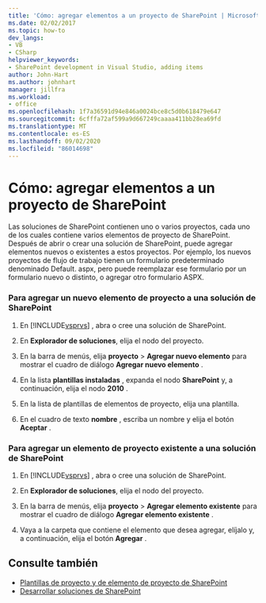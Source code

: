 ```yaml
---
title: 'Cómo: agregar elementos a un proyecto de SharePoint | Microsoft Docs'
ms.date: 02/02/2017
ms.topic: how-to
dev_langs:
- VB
- CSharp
helpviewer_keywords:
- SharePoint development in Visual Studio, adding items
author: John-Hart
ms.author: johnhart
manager: jillfra
ms.workload:
- office
ms.openlocfilehash: 1f7a36591d94e846a0024bce8c5d0b618479e647
ms.sourcegitcommit: 6cfffa72af599a9d667249caaaa411bb28ea69fd
ms.translationtype: MT
ms.contentlocale: es-ES
ms.lasthandoff: 09/02/2020
ms.locfileid: "86014698"
---
```

# <a name="how-to-add-items-to-a-sharepoint-project"></a>Cómo: agregar elementos a un proyecto de SharePoint
  Las soluciones de SharePoint contienen uno o varios proyectos, cada uno de los cuales contiene varios elementos de proyecto de SharePoint. Después de abrir o crear una solución de SharePoint, puede agregar elementos nuevos o existentes a estos proyectos. Por ejemplo, los nuevos proyectos de flujo de trabajo tienen un formulario predeterminado denominado Default. aspx, pero puede reemplazar ese formulario por un formulario nuevo o distinto, o agregar otro formulario ASPX.

### <a name="to-add-a-new-project-item-to-a-sharepoint-solution"></a>Para agregar un nuevo elemento de proyecto a una solución de SharePoint

1. En [!INCLUDE[vsprvs](../sharepoint/includes/vsprvs-md.md)] , abra o cree una solución de SharePoint.

2. En **Explorador de soluciones**, elija el nodo del proyecto.

3. En la barra de menús, elija **proyecto**  >  **Agregar nuevo elemento** para mostrar el cuadro de diálogo **Agregar nuevo elemento** .

4. En la lista **plantillas instaladas** , expanda el nodo **SharePoint** y, a continuación, elija el nodo **2010** .

5. En la lista de plantillas de elementos de proyecto, elija una plantilla.

6. En el cuadro de texto **nombre** , escriba un nombre y elija el botón **Aceptar** .

### <a name="to-add-an-existing-project-item-to-a-sharepoint-solution"></a>Para agregar un elemento de proyecto existente a una solución de SharePoint

1. En [!INCLUDE[vsprvs](../sharepoint/includes/vsprvs-md.md)] , abra o cree una solución de SharePoint.

2. En **Explorador de soluciones**, elija el nodo del proyecto.

3. En la barra de menús, elija **proyecto**  >  **Agregar elemento existente** para mostrar el cuadro de diálogo **Agregar elemento existente** .

4. Vaya a la carpeta que contiene el elemento que desea agregar, elíjalo y, a continuación, elija el botón **Agregar** .

## <a name="see-also"></a>Consulte también
- [Plantillas de proyecto y de elemento de proyecto de SharePoint](../sharepoint/sharepoint-project-and-project-item-templates.md)
- [Desarrollar soluciones de SharePoint](../sharepoint/developing-sharepoint-solutions.md)
